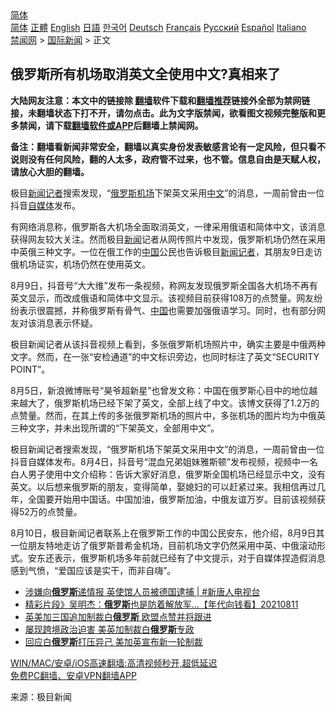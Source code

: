  <!-- 面包屑导航 --> <div class="breadcrumb"><!-- GTranslate: https://gtranslate.io/ -->  <div class="switcher notranslate">  <div class="selected">  <a href="#" onclick="return false;"> 简体</a>  </div>  <div class="option">  <a href="https://www.bannedbook.org" onclick="doGTranslate('zh-CN|zh-CN');jQuery('div.switcher div.selected a').html(jQuery(this).html());return false;" title="简体中文" class="nturl selected"> 简体</a>  <a href="https://www.bannedbook.org/zh-tw/" onclick="doGTranslate('zh-CN|zh-TW');jQuery('div.switcher div.selected a').html(jQuery(this).html());return false;" title="繁體中文" class="nturl"> 正體</a>  <a href="https://www.bannedbook.org/en/" onclick="doGTranslate('zh-CN|en');jQuery('div.switcher div.selected a').html(jQuery(this).html());return false;" title="English" class="nturl"> English</a>  <a href="https://www.bannedbook.org/ja/" onclick="doGTranslate('zh-CN|ja');jQuery('div.switcher div.selected a').html(jQuery(this).html());return false;" title="日本語" class="nturl"> 日語</a>  <a href="https://www.bannedbook.org/ko/" onclick="doGTranslate('zh-CN|ko');jQuery('div.switcher div.selected a').html(jQuery(this).html());return false;" title="한국어" class="nturl"> 한국어</a>  <a href="https://www.bannedbook.org/de/" onclick="doGTranslate('zh-CN|de');jQuery('div.switcher div.selected a').html(jQuery(this).html());return false;" title="Deutsch" class="nturl"> Deutsch</a>  <a href="https://www.bannedbook.org/fr/" onclick="doGTranslate('zh-CN|fr');jQuery('div.switcher div.selected a').html(jQuery(this).html());return false;" title="Français" class="nturl"> Français</a>  <a href="https://www.bannedbook.org/ru/" onclick="doGTranslate('zh-CN|ru');jQuery('div.switcher div.selected a').html(jQuery(this).html());return false;" title="Русский" class="nturl"> Русский</a>  <a href="https://www.bannedbook.org/es/" onclick="doGTranslate('zh-CN|es');jQuery('div.switcher div.selected a').html(jQuery(this).html());return false;" title="Español" class="nturl"> Español</a>  <a href="https://www.bannedbook.org/it/" onclick="doGTranslate('zh-CN|it');jQuery('div.switcher div.selected a').html(jQuery(this).html());return false;" title="Italiano" class="nturl"> Italiano</a>  </div>  </div>      <div class='breadcrumb-sub'><!-- Breadcrumb NavXT 6.3.0 --> <a href="https://www.bannedbook.org/" class="home">禁闻网</a> &gt; <a href="https://www.bannedbook.org/bnews/worldnews/" class="category">国际新闻</a> &gt; 正文</div></div><h2>俄罗斯所有机场取消英文全使用中文?真相来了</h2> <p class="notice"><b>大陆网友注意：本文中的链接除 <a href="https://github.com/bannedbook/fanqiang" >翻墙</a>软件下载和<a href="https://github.com/killgcd/justmysocks/blob/master/README.md">翻墙推荐</a>链接外全部为禁网链接，未翻墙状态下打不开，请勿点击。此为文字版禁闻，欲看图文视频完整版和更多禁闻，请下载<a href="https://github.com/bannedbook/fanqiang">翻墙软件或APP</a>后翻墙上禁闻网。</p><p>备注：翻墙看新闻非常安全，翻墙以真实身份发表敏感言论有一定风险，但只看不说则没有任何风险，翻的人太多，政府管不过来，也不管。信息自由是天赋人权，请放心大胆的翻墙。</b></p>  <div class="entry"> <p id="summary">极目<span class='wp_keywordlink_affiliate'><a href="https://www.bannedbook.org/" title="新闻">新闻</a></span><a href="https://www.bannedbook.org/bnews/tag/%E8%AE%B0%E8%80%85/" class="st_tag internal_tag" rel="tag" title="标签 记者 下的日志">记者</a>搜索发现，“<a href="https://www.bannedbook.org/bnews/tag/%e4%bf%84%e7%bd%97%e6%96%af/" class="st_tag internal_tag" rel="tag" title="标签 俄罗斯 下的日志">俄罗斯</a><a href="https://www.bannedbook.org/bnews/tag/%e6%9c%ba%e5%9c%ba/" class="st_tag internal_tag" rel="tag" title="标签 机场 下的日志">机场</a>下架英文采用<a href="https://www.bannedbook.org/bnews/tag/%e4%b8%ad%e6%96%87/" class="st_tag internal_tag" rel="tag" title="标签 中文 下的日志">中文</a>”的消息，一周前曾由一位抖音<a href="https://www.bannedbook.org/bnews/tag/%e8%87%aa%e5%aa%92%e4%bd%93/" class="st_tag internal_tag" rel="tag" title="标签 自媒体 下的日志">自媒体</a>发布。</p> <p>有网络消息称，俄罗斯各大机场全面取消英文，一律采用俄语和简体中文，该消息获得网友较大关注。然而极目<a href="https://www.bannedbook.org/bnews/tag/%E6%96%B0%E9%97%BB/" class="st_tag internal_tag" rel="tag" title="标签 新闻 下的日志">新闻</a>记者从网传照片中发现，俄罗斯机场仍然在采用中英俄三种文字。一位在俄工作的<span class='wp_keywordlink_affiliate'><a href="https://www.bannedbook.org/" title="中国" target="_blank">中国</a></span>公民也告诉极目<a href="https://www.bannedbook.org/bnews/tag/%E6%96%B0%E9%97%BB%E8%AE%B0%E8%80%85/" class="st_tag internal_tag" rel="tag" title="标签 新闻记者 下的日志">新闻记者</a>，其朋友9日走访俄机场证实，机场仍然在使用英文。</p>  <p>8月9日，抖音号“大大维”发布一条视频，称网友发现俄罗斯全国各大机场不再有英文显示，而改成俄语和简体中文显示。该视频目前获得108万的点赞量。网友纷纷表示很震撼，并称俄罗斯有骨气、<a href="https://www.bannedbook.org/bnews/tag/%E4%B8%AD%E5%9B%BD/" class="st_tag internal_tag" rel="tag" title="标签 中国 下的日志">中国</a>也需要加强俄语学习。同时，也有部分网友对该消息表示怀疑。</p> <p>极目新闻记者从该抖音视频上看到，多张俄罗斯机场照片中，确实主要是中俄两种文字。然而，在一张“安检通道”的中文标识旁边，也同时标注了英文“SECURITY POINT”。</p>  <p>8月5日，新浪微博账号“昊爷超新星”也曾发文称：中国在俄罗斯心目中的地位越来越大了，俄罗斯机场已经下架了英文，全部上线了中文。该博文获得了1.2万的点赞量。然而，在其上传的多张俄罗斯机场的照片中，多张机场的图片均为中俄英三种文字，并未出现所谓的“下架英文，全部用中文”。</p> <p>极目新闻记者搜索发现，“俄罗斯机场下架英文采用中文”的消息，一周前曾由一位抖音自媒体发布。8月4日，抖音号“混血兄弟姐妹雅斯顿”发布视频，视频中一名白人男子使用中文介绍称：告诉大家好消息，俄罗斯全国机场已经显示中文，没有英文。以后想来俄罗斯的朋友，变得简单，娶媳妇的可以赶紧过来。我相信再过几年，全国要开始用中国话。中国加油，俄罗斯加油，中俄友谊万岁。目前该视频获得52万的点赞量。</p>  <p>8月10日，极目新闻记者联系上在俄罗斯工作的中国公民安东，他介绍，8月9日其一位朋友特地走访了俄罗斯普希金机场，目前机场文字仍然采用中英、中俄滚动形式。安东还表示，俄罗斯机场多年前就已经有了中文提示，对于自媒体捏造假消息感到气愤，“爱国应该是实干，而非自嗨”。</p> <ul class='op-related-articles' title='相关阅读'> <li><a href='https://www.bannedbook.org/bnews/bannedvideo/20210812/1604713.html' target='_blank'>涉嫌向<b>俄罗斯</b>递情报 英使馆人员被德国逮捕 | #新唐人电视台</a></li> <li><a href='https://www.bannedbook.org/bnews/taiwannews/20210811/1604581.html' target='_blank'>精彩片段》吴明杰：<b>俄罗斯</b>也是防着解放军...【年代向钱看】20210811</a></li> <li><a href='https://www.bannedbook.org/bnews/comments/20210811/1604432.html' target='_blank'>英美加三国追加制裁白<b>俄罗斯</b> 欧盟点赞并将跟进</a></li> <li><a href='https://www.bannedbook.org/bnews/bannedvideo/20210811/1604327.html' target='_blank'>屡现跨境政治迫害 美英加制裁白<b>俄罗斯</b>专政</a></li> <li><a href='https://www.bannedbook.org/bnews/comments/20210811/1604280.html' target='_blank'>回应白<b>俄罗斯</b>打压异己 美加英宣布新一轮制裁</a></li> </ul> <p class="texttj"> <a href="https://github.com/bannedbook/fanqiang/wiki/V2ray%E6%9C%BA%E5%9C%BA" target="_blank">WIN/MAC/安卓/iOS高速翻墙:高清视频秒开,超低延迟</a><br/> <a href="https://github.com/bannedbook/fanqiang/wiki/%E7%A6%81%E9%97%BB%E7%BD%91%E5%AE%89%E5%8D%93%E7%BF%BB%E5%A2%99%E6%96%B0%E9%97%BBAPP" target="_blank">免费PC翻墙、安卓VPN翻墙APP</a></p> <p> 来源：极目新闻 </p><a name='sharetosocial'></a>  <div style="margin-bottom:5px;padding-bottom:5px;clear:both"> <div id="archive-pix-1" class="banner-ads"> <!-- AuctionX Display platform tag START --> <div id="26318x728x90x621x_ADSLOT2" clicktrack="%%CLICK_URL_ESC%%"></div> <!-- AuctionX Display platform tag END --> </div> <div id="archive-pix-2" class="banner-ads"> <!-- AuctionX Display platform tag START --> <div id="26315x300x250x621x_ADSLOT2" clicktrack="%%CLICK_URL_ESC%%"></div> <!-- AuctionX Display platform tag END --> </div> </div>  <div id="archive-pix-1" class="banner-ads"> <!-- AuctionX Display platform tag START --> <div id="26318x728x90x621x_ADSLOT3" clicktrack="%%CLICK_URL_ESC%%"></div> <!-- AuctionX Display platform tag END --> </div> </div><!--END ENTRY--> 